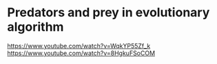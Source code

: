 # Predators and prey in evolutionary algorithm
https://www.youtube.com/watch?v=WqkYP55Zf_k
https://www.youtube.com/watch?v=8HgkuFSoCOM
